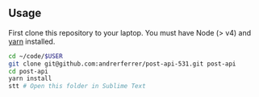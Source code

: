 ## Usage

First clone this repository to your laptop. You must have Node (> v4) and [yarn](https://yarnpkg.com/lang/en/docs/install/) installed.

```bash
cd ~/code/$USER
git clone git@github.com:andrerferrer/post-api-531.git post-api
cd post-api
yarn install
stt # Open this folder in Sublime Text
```
